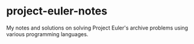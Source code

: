 # project-euler-notes
My notes and solutions on solving Project Euler's archive problems using various programming languages. 
